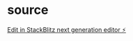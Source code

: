 # source

[Edit in StackBlitz next generation editor ⚡️](https://stackblitz.com/~/github.com/casadrives/source)
